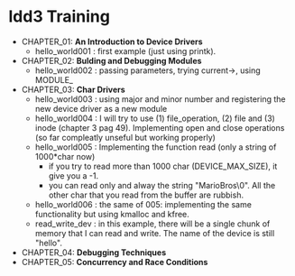 # ldd3 Training



* CHAPTER_01: **An Introduction to Device Drivers**
    * hello_world001 : first example (just using printk).
* CHAPTER_02: **Bulding and Debugging Modules**
    * hello_world002 : passing parameters, trying current->, using MODULE_
* CHAPTER_03: **Char Drivers**
    * hello_world003 : using major and minor number and registering the new device driver as a new module
    * hello_world004 : I will try to use (1) file_operation, (2) file and (3) inode (chapter 3 pag 49). Implementing open and close operations (so far compleatly unseful but working properly)
    * hello_world005 : Implementing the function read (only a string of 1000*char now)
        * if you try to read more than 1000 char (DEVICE_MAX_SIZE), it give you a -1.
        * you can read only and alway the string "MarioBros\0". All the other char that you read from the buffer are rubbish.
    * hello_world006 : the same of 005: implementing the same functionality but using kmalloc and kfree.
    * read_write_dev : in this example, there will be a single chunk of memory that I can read and write. The name of the device is still "hello".
* CHAPTER_04: **Debugging Techniques**
* CHAPTER_05: **Concurrency and Race Conditions**
